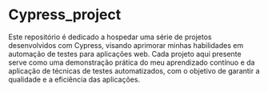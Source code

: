 # Cypress_project
 Este repositório é dedicado a hospedar uma série de projetos desenvolvidos com Cypress, visando aprimorar minhas habilidades em automação de testes para aplicações web. Cada projeto aqui presente serve como uma demonstração prática do meu aprendizado contínuo e da aplicação de técnicas de testes automatizados, com o objetivo de garantir a qualidade e a eficiência das aplicações.
